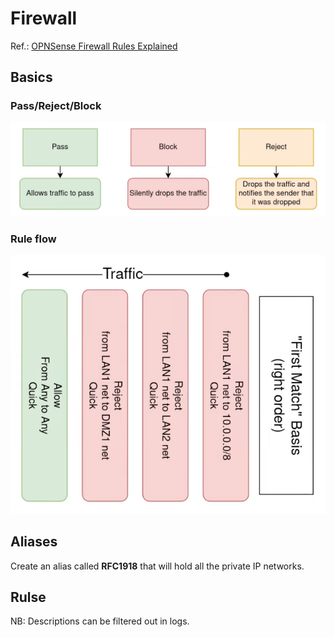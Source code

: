 # Firewall
Ref.: [OPNSense Firewall Rules Explained](https://www.youtube.com/watch?v=kYFNa_zpeII)

## Basics
### Pass/Reject/Block
![opnsense-firewall-basics.png](opnsense-firewall-basics.png)

### Rule flow
![opnsense-firewall-rules-order.png](opnsense-firewall-rules-order.png)

## Aliases
Create an alias called __RFC1918__ that will hold all the private IP networks.

## Rulse
NB: Descriptions can be filtered out in logs.
